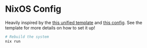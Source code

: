 # NixOS Config

Heavily inspired by the [this unified
template](https://github.com/juspay/nixos-unified-template) and [this
config](https://github.com/srid/nixos-config). See the template for more details
on how to set it up!

```nix
# Rebuild the system
nix run
```
